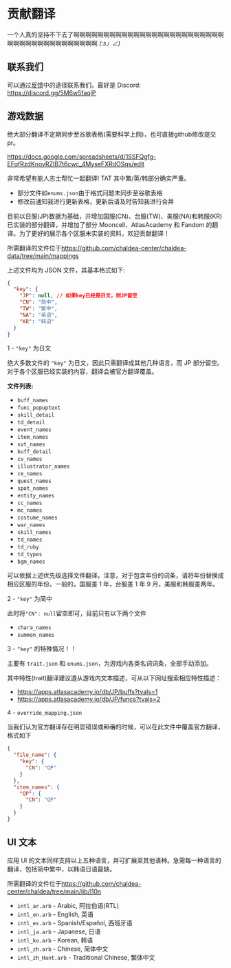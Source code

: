 # 贡献翻译

一个人真的坚持不下去了啊啊啊啊啊啊啊啊啊啊啊啊啊啊啊啊啊啊啊啊啊啊啊啊啊啊啊啊啊啊啊啊啊啊啊啊啊啊啊啊 _(:з」∠)_

## 联系我们

可以通过[反馈](./feedback.md)中的途径联系我们。最好是 Discord: <https://discord.gg/5M6w5faqjP>

## 游戏数据

绝大部分翻译不定期同步至谷歌表格(需要科学上网)，也可直接github修改提交pr。

<https://docs.google.com/spreadsheets/d/1SSFQgfg-EFqfRzdKnoyRZIB7t6cwc_4MyseFXRdOSqs/edit>

非常希望有能人志士帮忙一起翻译! TAT 其中繁/英/韩部分确实严重。

- 部分文件如`enums.json`由于格式问题未同步至谷歌表格
- 修改前通知我进行更新表格，更新后请及时告知我进行合并

目前以日服(JP)数据为基础，并增加国服(CN)、台服(TW)、美服(NA)和韩服(KR)已实装的部分翻译，并增加了部分 Mooncell、AtlasAcademy 和 Fandom 的翻译。为了更好的展示各个区服未实装的资料，欢迎贡献翻译！

所需翻译的文件位于<https://github.com/chaldea-center/chaldea-data/tree/main/mappings>

上述文件均为 JSON 文件，其基本格式如下:

```json
{
  "key": {
    "JP": null, // 如果key已经是日文，则JP留空
    "CN": "简中",
    "TW": "繁中",
    "NA": "英语",
    "KR": "韩语"
  }
}
```

1 - `"key"` 为日文

绝大多数文件的 `"key"` 为日文，因此只需翻译成其他几种语言，而 JP 部分留空。对于各个区服已经实装的内容，翻译会被官方翻译覆盖。

**文件列表:**

- `buff_names`
- `func_popuptext`
- `skill_detail`
- `td_detail`
- `event_names`
- `item_names`
- `svt_names`
- `buff_detail`
- `cv_names`
- `illustrator_names`
- `ce_names`
- `quest_names`
- `spot_names`
- `entity_names`
- `cc_names`
- `mc_names`
- `costume_names`
- `war_names`
- `skill_names`
- `td_names`
- `td_ruby`
- `td_types`
- `bgm_names`

可以依据上述优先级选择文件翻译。注意，对于包含年份的词条，请将年份替换成相应区服的年份。一般的，国服差 1 年，台服差 1 年 9 月，美服和韩服差两年。

2 - `"key"` 为简中

此时将`"CN": null`留空即可，目前只有以下两个文件

- `chara_names`
- `summon_names`

3 - `"key"` 的特殊情况！！

主要有 `trait.json` 和 `enums.json`，为游戏内各类名词词条，全部手动添加。

其中特性(trait)翻译建议遵从游戏内文本描述，可从以下网址搜索相应特性描述：

- <https://apps.atlasacademy.io/db/JP/buffs?tvals=1>
- <https://apps.atlasacademy.io/db/JP/funcs?tvals=2>

4 - `override_mapping.json`

当我们认为官方翻译存在明显错误或~~和谐~~的时候，可以在此文件中覆盖官方翻译，格式如下

```json
{
  "file_name": {
    "key": {
      "CN": "QP"
    }
  },
  "item_names": {
    "QP": {
      "CN": "QP"
    }
  }
}
```

## UI 文本

应用 UI 的文本同样支持以上五种语言，并可扩展至其他语种。急需每一种语言的翻译，包括简中繁中，以韩语日语最缺。

所需翻译的文件位于<https://github.com/chaldea-center/chaldea/tree/main/lib/l10n>

- `intl_ar.arb` - Arabic, 阿拉伯语(RTL)
- `intl_en.arb` - English, 英语
- `intl_es.arb` - Spanish/Español, 西班牙语
- `intl_ja.arb` - Japanese, 日语
- `intl_ko.arb` - Korean, 韩语
- `intl_zh.arb` - Chinese, 简体中文
- `intl_zh_Hant.arb` - Traditional Chinese, 繁体中文
